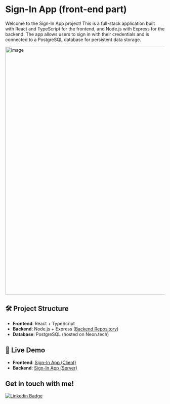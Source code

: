 # Sign-In App (front-end part)

Welcome to the Sign-In App project! This is a full-stack application built with React and TypeScript for the frontend, and Node.js with Express for the backend. The app allows users to sign in with their credentials and is connected to a PostgreSQL database for persistent data storage.

<img width="782" alt="image" src="https://github.com/user-attachments/assets/72a47479-c905-498a-985d-f29489857d46">


## 🛠 Project Structure

- **Frontend**: React + TypeScript
- **Backend**: Node.js + Express ([Backend Repository](https://github.com/Anastasiya145/node_auth-app_server))
- **Database**: PostgreSQL (hosted on Neon.tech)

## 🔗 Live Demo

- **Frontend**: [Sign-In App (Client)](https://anastasiya145.github.io/sign-in)
- **Backend**: [Sign-In App (Server)](https://node-auth-app-server.vercel.app/)


## Get in touch with me!
[![Linkedin Badge](https://img.shields.io/badge/-linkedin-blue?style=flat&logo=Linkedin&logoColor=white)](https://www.linkedin.com/in/anastasiya-ivanova-494567109/)

